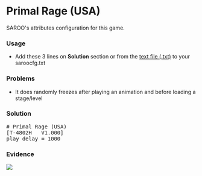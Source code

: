 # Primal Rage (USA)

SAROO's attributes configuration for this game.

### Usage

- Add these 3 lines on **Solution** section or from the [text file (.txt)](./config.txt) to your saroocfg.txt

### Problems

- It does randomly freezes after playing an animation and before loading a stage/level

### Solution

<pre># Primal Rage (USA)
[T-4802H   V1.000]
play_delay = 1000</pre>

### Evidence

[![](https://img.youtube.com/vi/5zFSAxBXiSU/0.jpg)](https://youtu.be/5zFSAxBXiSU)
